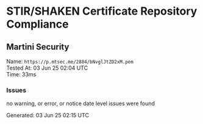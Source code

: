 # STIR/SHAKEN Certificate Repository Compliance

## Martini Security

Name: `https://p.mtsec.me/2884/bNvglJtZD2xM.pem`\
Tested At: 03 Jun 25 02:04 UTC\
Time: 33ms

### Issues

no warning, or error, or notice date level issues were found

Generated: 03 Jun 25 02:15 UTC